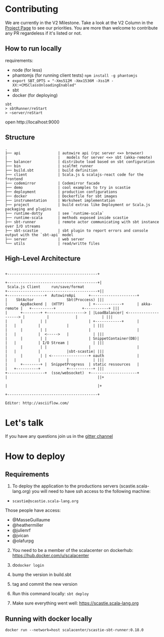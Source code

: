 # Contributing

We are currently in the V2 Milestone. Take a look at the V2 Column in the [Project Page](https://github.com/scalacenter/scastie/projects/1) to see our priorities.
You are more than welcome to contribute any PR regardeless if it's listed or not.

## How to run locally

requirements: 

* node (for less)
* phantomjs (for running client tests) ```npm install -g phantomjs```
* `export SBT_OPTS = "-Xms512M -Xmx1536M -Xss1M -XX:+CMSClassUnloadingEnabled"`
* sbt
* docker (for deploying)

```
sbt
> sbtRunner/reStart
> ~server/reStart
```

open http://localhost:9000

## Structure

```
.
├── api                 | autowire api (rpc server <=> browser)
|                       |   models for server <=> sbt (akka-remote)
├── balancer            | distribute load based on sbt configuration
├── bin                 | scalfmt runner
├── build.sbt           | build definition
├── client              | Scala.js & scalajs-react code for the frontend 
├── codemirror          | Codemirror facade
├── demo                | cool examples to try in scastie
├── deployment          | production configurations
├── docker              | Dockerfile for sbt images
├── instrumentation     | Worksheet implementation
├── project             | build extras like Deployment or Scala.js packaging and plugins
├── runtime-dotty       | see `runtime-scala`
├── runtime-scala       | methods exposed inside scastie
├── sbt-runner          | remote actor communicating with sbt instance over I/O streams
├── sbt-scastie         | sbt plugin to report errors and console output with the `sbt-api` model 
├── server              | web server
└── utils               | read/writte files
```

## High-Level Architecture

```
                                                                            +-----------------------------------------+
                                                                           +-----------------------------------------+|
 Scala.js Client     run/save/format                                      +-----------------------------------------+||
+-----------------+  AutowireApi      +---------------------+             |    SbtActor               Sbt(Proccess) |||
|      AppBackend |  (HTTP)           | +------------+      | akka-remote |   +----------+            +-----------+ |||
|      +--------+ +-----------------> | |LoadBalancer| <--------------------> |          |            |           | |||
|      |        | |                   | +------------+      |             |   |          |            |           | |||
|      |        | |                   |                     |             |   |          |  <----->   |           | |||
|      |        | |                   | SnippetContainer(DB)|             |   |          | I/O Stream |           | |||
|      |        | |                   |                     |             |   |          |            |sbt-scastie| |||
|      |        | | <-----------------+ oauth               |             |   |          |            |           | |||
|      +--------+ |  SnippetProgress  | static ressources   |             |   +----------+            +-----------+ |||
+-----------------+  (sse/websocket)  +---------------------+             |                                         ||+
                                                                          |                                         |+
                                                                          +-----------------------------------------+

Editor: http://asciiflow.com/
```

# Let's talk

If you have any questions join us in the [gitter channel](https://gitter.im/scalacenter/scastie)

# How to deploy

## Requirements

1. To deploy the application to the productions servers (scastie.scala-lang.org) you will need to have ssh access to the following machine:

* `scastie@scastie.scala-lang.org`

Those people have access:

* @MasseGuillaume
* @heathermiller
* @julienrf
* @jvican
* @olafurpg

2. You need to be a member of the scalacenter on dockerhub: https://hub.docker.com/u/scalacenter 

3. do`docker login`

4. bump the version in build.sbt

5. tag and commit the new version

6. Run this command locally: `sbt deploy`

7. Make sure everything went well: https://scastie.scala-lang.org


## Running with docker locally

`docker run --network=host scalacenter/scastie-sbt-runner:0.18.0`